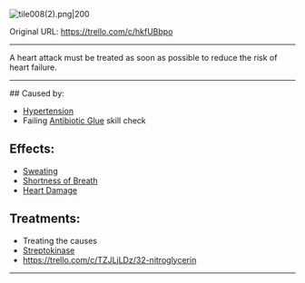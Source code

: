 ![tile008(2).png\|200](/Heart/Heart%20Attack%20-%20Attachments/6718845db30472d958dd7c24.png)

Original URL: https://trello.com/c/hkfUBbpo

---

A heart attack must be treated as soon as possible to reduce the risk of heart failure.

---

\## Caused by:

- [Hypertension](../Blood/Hypertension.md)
- Failing [Antibiotic Glue](../Items/Antibiotic%20Glue.md) skill check

## Effects:

- [Sweating](../Symptoms/Sweating.md)
- [Shortness of Breath](../Symptoms/Shortness%20of%20Breath.md)
- [Heart Damage](Heart%20Damage.md)

## Treatments:

- Treating the causes
- [Streptokinase](../Items/Streptokinase.md)
- https://trello.com/c/TZJLjLDz/32-nitroglycerin

---

